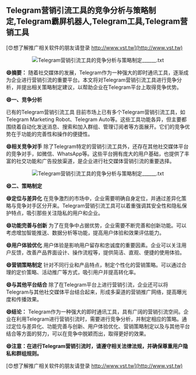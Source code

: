 ## **Telegram营销引流工具的竞争分析与策略制定,Telegram霸屏机器人,Telegram工具,Telegram营销工具**

[😍想了解推广相关软件的朋友请登录 http://www.vst.tw](http://www.vst.tw)

 <center><img src="https://vst.tw/MP4/tuiguang/png/6.png" alt="Telegram营销引流工具的竞争分析与策略制定______.txt"></center>

**😄摘要：**
随着社交媒体的发展，Telegram作为一种强大的即时通讯工具，逐渐成为企业进行营销引流的重要平台。本文将对Telegram营销引流工具进行竞争分析，并提出相关策略制定建议，以帮助企业在Telegram平台上取得竞争优势。

**😄一、竞争分析**

已有的Telegram营销引流工具
目前市场上已有多个Telegram营销引流工具，如Telegram Marketing Robot、Telegram Auto等。这些工具功能各异，但主要都围绕着自动化发送消息、搜索和加入群组、管理订阅者等方面展开。它们的竞争优势在于功能的完善性和操作的便捷性。

**😄相关竞争对手**
除了Telegram特定的营销引流工具外，还存在其他社交媒体平台的竞争对手，如微信、WhatsApp等。这些平台拥有庞大的用户基础，也提供了丰富的社交功能和广告投放渠道，是企业进行社交媒体营销引流的重要选择。

 <center><img src="https://vst.tw/MP4/tuiguang/png/3.png" alt="Telegram营销引流工具的竞争分析与策略制定______.txt"></center>

**😄二、策略制定**

**😄定位与差异化**
在竞争激烈的市场中，企业需要明确自身定位，并通过差异化策略与竞争对手区分开来。Telegram营销引流工具可以着重强调其安全性和隐私保护特点，吸引那些关注隐私的用户和企业。

**😄功能完善与创新**
为了在竞争中占据优势，企业需要不断完善和创新功能。可以考虑增加智能推送、数据分析等功能，提高用户体验和效果评估能力。

**😄用户体验优化**
用户体验是影响用户留存和忠诚度的重要因素。企业可以关注用户反馈，改善产品界面设计、操作流程等，提供简洁、直观、便捷的使用体验。

**😄营销策略制定**
针对不同行业和产品特点，制定个性化的营销策略。可以通过合理的定价策略、活动推广等方式，吸引用户并提高转化率。

**😄与其他平台结合**
除了在Telegram平台上进行营销引流，企业还可以将Telegram与其他社交媒体平台结合起来，形成多渠道的营销推广网络，提高曝光度和传播效果。

**😄结论：**
Telegram作为一种强大的即时通讯工具，具有广阔的营销引流空间。企业在利用Telegram进行营销引流时，需要进行竞争分析，并制定相应的策略。通过定位与差异化、功能完善与创新、用户体验优化、营销策略制定以及与其他平台结合等方面的努力，可以在竞争中脱颖而出，取得更好的效果。

**😄注意：在进行Telegram营销引流时，请遵守相关法律法规，并确保尊重用户隐私和群组规则。**

[😍想了解推广相关软件的朋友请登录 http://www.vst.tw](http://www.vst.tw)




